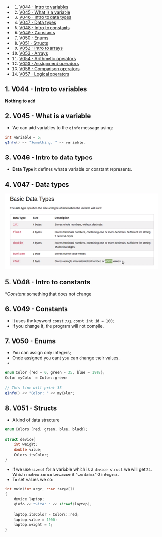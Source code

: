 <!-- vscode-markdown-toc -->
* 1. [V044 - Intro to variables](#V044-Introtovariables)
* 2. [V045 - What is a variable](#V045-Whatisavariable)
* 3. [V046 - Intro to data types](#V046-Introtodatatypes)
* 4. [V047 - Data types](#V047-Datatypes)
* 5. [V048 - Intro to constants](#V048-Introtoconstants)
* 6. [V049 - Constants](#V049-Constants)
* 7. [V050 - Enums](#V050-Enums)
* 8. [V051 - Structs](#V051-Structs)
* 9. [V052 - Intro to arrays](#V052-Introtoarrays)
* 10. [V053 - Arrays](#V053-Arrays)
* 11. [V054 - Arithmetic operators](#V054-Arithmeticoperators)
* 12. [V055 - Assignment operators](#V055-Assignmentoperators)
* 13. [V056 - Comparison operators](#V056-Comparisonoperators)
* 14. [V057 - Logical operators](#V057-Logicaloperators)

<!-- vscode-markdown-toc-config
	numbering=true
	autoSave=true
	/vscode-markdown-toc-config -->
<!-- /vscode-markdown-toc -->

##  1. <a name='V044-Introtovariables'></a>V044 - Intro to variables
**Nothing to add**

##  2. <a name='V045-Whatisavariable'></a>V045 - What is a variable

- We can add variables to the `qinfo` message using:

``` cpp
int variable = 5;
qInfo() << "Something: " << variable;
```
##  3. <a name='V046-Introtodatatypes'></a>V046 - Intro to data types
- **Data Type** it defines what a variable or constant represents.


##  4. <a name='V047-Datatypes'></a>V047 - Data types

![Alt text](image-3.png)

##  5. <a name='V048-Introtoconstants'></a>V048 - Intro to constants
**Constant* something that does not change

##  6. <a name='V049-Constants'></a>V049 - Constants
- It uses the keyword `const` e.g. `const int id = 100;`
- If you change it, the program will not compile.


##  7. <a name='V050-Enums'></a>V050 - Enums
- You can assign only integers;
- Onde assigned you cant you can change their values.
- 
``` cpp
enum Color {red = 0, green = 35, blue = 1988};
Color myColor = Color::green;

// This line will print 35
qInfo() << "Color: " << myColor;
```

##  8. <a name='V051-Structs'></a>V051 - Structs
- A kind of data structure

``` cpp
enum Colors {red, green, blue, black};

struct device{
    int weight;
    double value;
    Colors itsColor;
}
```

- If we use `sizeof` for a variable which is a `device struct` we will get `24`. Which makes sense because it "contains" 6 integers.
- To set values we do:

``` cpp
int main(int argc, char *argv[])
{
    device laptop;
    qinfo << "Size: " << sizeof(laptop);

    laptop.itsColor = Colors::red;
    laptop.value = 1000;
    laptop.weight = 4;
}
```

